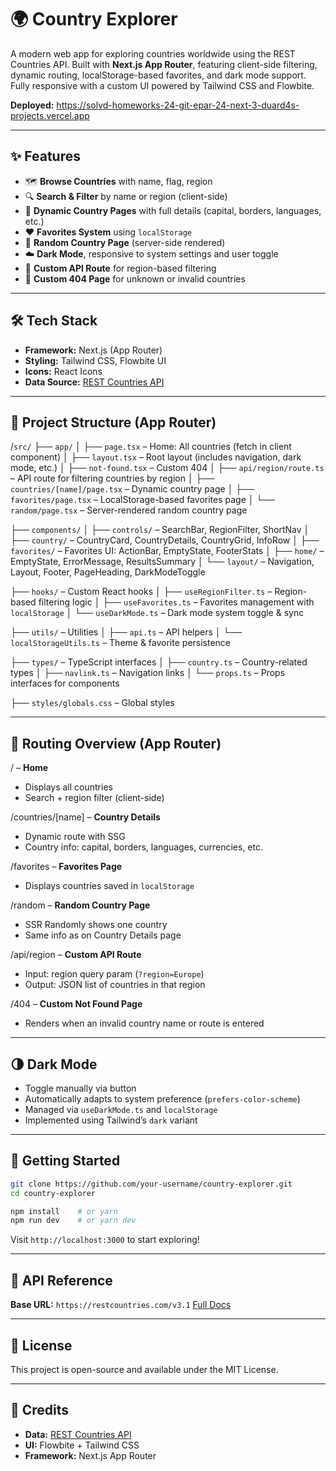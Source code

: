 # 🌍 Country Explorer

A modern web app for exploring countries worldwide using the REST Countries API. Built with **Next.js App Router**, featuring client-side filtering, dynamic routing, localStorage-based favorites, and dark mode support. Fully responsive with a custom UI powered by Tailwind CSS and Flowbite.

**Deployed:**
https://solvd-homeworks-24-git-epar-24-next-3-duard4s-projects.vercel.app

---

## ✨ Features

- 🗺️ **Browse Countries** with name, flag, region
- 🔍 **Search & Filter** by name or region (client-side)
- 📄 **Dynamic Country Pages** with full details (capital, borders, languages, etc.)
- ❤️ **Favorites System** using `localStorage`
- 🎲 **Random Country Page** (server-side rendered)
- ☁️ **Dark Mode**, responsive to system settings and user toggle
- 🔧 **Custom API Route** for region-based filtering
- 🚫 **Custom 404 Page** for unknown or invalid countries

---

## 🛠 Tech Stack

- **Framework:** Next.js (App Router)
- **Styling:** Tailwind CSS, Flowbite UI
- **Icons:** React Icons
- **Data Source:** [REST Countries API](https://restcountries.com/)

---

## 📁 Project Structure (App Router)

/`src/`
├── `app/`
│ ├── `page.tsx` – Home: All countries (fetch in client component)
│ ├── `layout.tsx` – Root layout (includes navigation, dark mode, etc.)
│ ├── `not-found.tsx` – Custom 404
│ ├── `api/region/route.ts` – API route for filtering countries by region
│ ├── `countries/[name]/page.tsx` – Dynamic country page
│ ├── `favorites/page.tsx` – LocalStorage-based favorites page
│ └── `random/page.tsx` – Server-rendered random country page

├── `components/`
│ ├── `controls/` – SearchBar, RegionFilter, ShortNav
│ ├── `country/` – CountryCard, CountryDetails, CountryGrid, InfoRow
│ ├── `favorites/` – Favorites UI: ActionBar, EmptyState, FooterStats
│ ├── `home/` – EmptyState, ErrorMessage, ResultsSummary
│ └── `layout/` – Navigation, Layout, Footer, PageHeading, DarkModeToggle

├── `hooks/` – Custom React hooks
│ ├── `useRegionFilter.ts` – Region-based filtering logic
│ ├── `useFavorites.ts` – Favorites management with `localStorage`
│ └── `useDarkMode.ts` – Dark mode system toggle & sync

├── `utils/` – Utilities
│ ├── `api.ts` – API helpers
│ └── `localStorageUtils.ts` – Theme & favorite persistence

├── `types/` – TypeScript interfaces
│ ├── `country.ts` – Country-related types
│ ├── `navlink.ts` – Navigation links
│ └── `props.ts` – Props interfaces for components

├── `styles/globals.css` – Global styles

---

## 🔄 Routing Overview (App Router)

/ – **Home**

- Displays all countries
- Search + region filter (client-side)

/countries/\[name] – **Country Details**

- Dynamic route with SSG
- Country info: capital, borders, languages, currencies, etc.

/favorites – **Favorites Page**

- Displays countries saved in `localStorage`

/random – **Random Country Page**

- SSR Randomly shows one country
- Same info as on Country Details page

/api/region – **Custom API Route**

- Input: region query param (`?region=Europe`)
- Output: JSON list of countries in that region

/404 – **Custom Not Found Page**

- Renders when an invalid country name or route is entered

---

## 🌗 Dark Mode

- Toggle manually via button
- Automatically adapts to system preference (`prefers-color-scheme`)
- Managed via `useDarkMode.ts` and `localStorage`
- Implemented using Tailwind’s `dark` variant

---

## 🚀 Getting Started

```bash
git clone https://github.com/your-username/country-explorer.git
cd country-explorer

npm install    # or yarn
npm run dev    # or yarn dev
```

Visit `http://localhost:3000` to start exploring!

---

## 📄 API Reference

**Base URL:** `https://restcountries.com/v3.1`
[Full Docs](https://restcountries.com/#about-this-project)

---

## 📜 License

This project is open-source and available under the MIT License.

---

## 🙌 Credits

- **Data:** [REST Countries API](https://restcountries.com)
- **UI:** Flowbite + Tailwind CSS
- **Framework:** Next.js App Router
